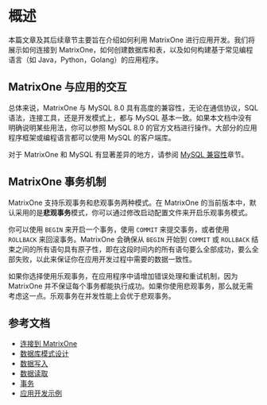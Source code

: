 # 概述

本篇文章及其后续章节主要旨在介绍如何利用 MatrixOne 进行应用开发。我们将展示如何连接到 MatrixOne，如何创建数据库和表，以及如何构建基于常见编程语言（如 Java，Python，Golang）的应用程序。

## MatrixOne 与应用的交互

总体来说，MatrixOne 与 MySQL 8.0 具有高度的兼容性，无论在通信协议，SQL 语法，连接工具，还是开发模式上，都与 MySQL 基本一致。如果本文档中没有明确说明某些用法，你可以参照 MySQL 8.0 的官方文档进行操作。大部分的应用程序框架或编程语言都可以使用 MySQL 的客户端库。

对于 MatrixOne 和 MySQL 有显著差异的地方，请参阅 [MySQL 兼容性](../Overview/feature/mysql-compatibility.md)章节。

## MatrixOne 事务机制

MatrixOne 支持乐观事务和悲观事务两种模式。在 MatrixOne 的当前版本中，默认采用的是**悲观事务**模式，你可以通过修改启动配置文件来开启乐观事务模式。

你可以使用 `BEGIN` 来开启一个事务，使用 `COMMIT` 来提交事务，或者使用 `ROLLBACK` 来回滚事务。MatrixOne 会确保从 `BEGIN` 开始到 `COMMIT` 或 `ROLLBACK` 结束之间的所有语句具有原子性，即在这段时间内的所有语句要么全部成功，要么全部失败，以此来保证你在应用开发过程中需要的数据一致性。

如果你选择使用乐观事务，在应用程序中请增加错误处理和重试机制，因为 MatrixOne 并不保证每个事务都能执行成功。如果你使用悲观事务，那么就无需考虑这一点。乐观事务在并发性能上会优于悲观事务。

## 参考文档

* [连接到 MatrixOne](connect-mo/database-client-tools.md)
* [数据库模式设计](schema-design/overview.md)
* [数据写入](import-data/insert-data.md)
* [数据读取](read-data/query-data-single-table.md)
* [事务](Transactions/common-transaction-overview.md)
* [应用开发示例](../Tutorial/develop-java-crud-demo.md)
